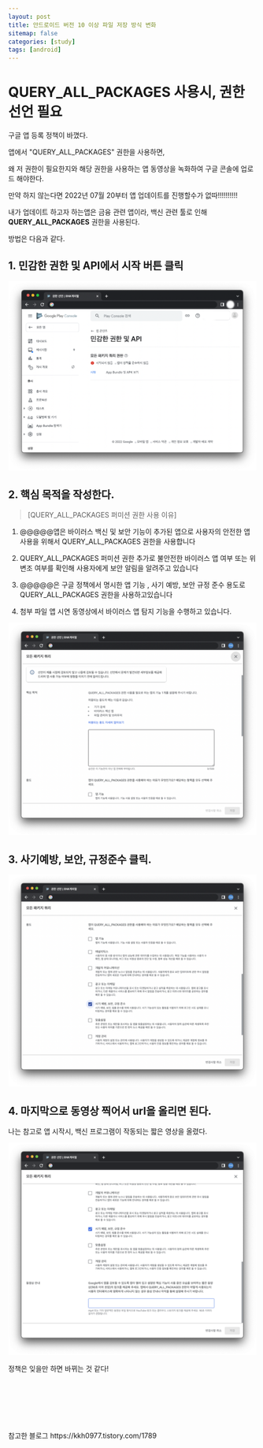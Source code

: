 ```yaml
---
layout: post
title: 안드로이드 버전 10 이상 파일 저장 방식 변화 
sitemap: false
categories: [study]
tags: [android]
---
```


# QUERY_ALL_PACKAGES 사용시, 권한 선언 필요 

구글 앱 등록 정책이 바꼈다. 

앱에서 "QUERY_ALL_PACKAGES" 권한을 사용하면, 

왜 저 권한이 필요한지와 해당 권한을 사용하는 앱 동영상을 녹화하여 구글 콘솔에 업로드 해야한다. 

만약 하지 않는다면 2022년 07월 20부터 앱 업데이트를 진행할수가 없따!!!!!!!!!!

내가 업데이트 하고자 하는앱은 금융 관련 앱이라, 백신 관련 툴로 인해 **QUERY_ALL_PACKAGES** 권한을 사용된다. 

방법은 다음과 같다. 

## 1. 민감한 권한 및 API에서 시작 버튼 클릭

![](/assets/img/android/QUERY_ALL_PACKAGES1.png)

## 2. 핵심 목적을 작성한다. 
   
> [QUERY_ALL_PACKAGES 퍼미션 권한 사용 이유]

1. @@@@@앱은 바이러스 백신 및 보안 기능이 추가된 앱으로 사용자의 안전한 앱 사용을 위해서 QUERY_ALL_PACKAGES 권한을 사용합니다

2. QUERY_ALL_PACKAGES 퍼미션 권한 추가로 불안전한 바이러스 앱 여부 또는 위변조 여부를 확인해 사용자에게 보안 알림을 알려주고 있습니다

3. @@@@@은 구글 정책에서 명시한 앱 기능 , 사기 예방, 보안 규정 준수 용도로 QUERY_ALL_PACKAGES 권한을 사용하고있습니다

4. 첨부 파일 앱 시연 동영상에서 바이러스 앱 탐지 기능을 수행하고 있습니다.

![](/assets/img/android/QUERY_ALL_PACKAGES2.png)

## 3. 사기예방, 보안, 규정준수 클릭. 

![](/assets/img/android/QUERY_ALL_PACKAGES3.png)

## 4. 마지막으로 동영상 찍어서 url을 올리면 된다. 

나는 참고로 앱 시작시, 백신 프로그램이 작동되는 짧은 영상을 올렸다. 

![](/assets/img/android/QUERY_ALL_PACKAGES4.png)


정책은 잊을만 하면 바뀌는 것 같다! 






<br>
<br>
<br>
<br>
<br>
<br>
참고한 블로그 
https://kkh0977.tistory.com/1789